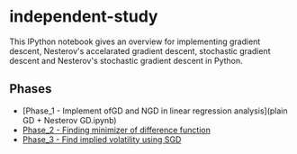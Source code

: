# independent-study
This IPython notebook gives an overview for implementing gradient descent, Nesterov's accelarated gradient descent, stochastic gradient descent and Nesterov's stochastic gradient descent in Python.

## Phases
- [Phase_1 - Implement ofGD and NGD in linear regression analysis](plain GD + Nesterov GD.ipynb)
- [Phase_2 - Finding minimizer of difference function](phase2.ipynb)
- [Phase_3 - Find implied volatility using SGD](phase3.pdf)
